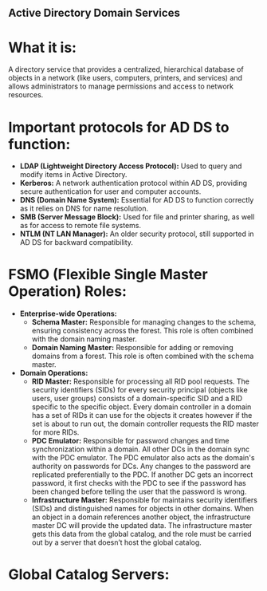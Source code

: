 ## Active Directory Domain Services
# What it is:
A directory service that provides a centralized, hierarchical database of objects in a network (like users, computers, printers, and services) and allows administrators to manage permissions and access to network resources.

# Important protocols for AD DS to function:
- <b>LDAP (Lightweight Directory Access Protocol):</b> Used to query and modify items in Active Directory.
- <b>Kerberos:</b> A network authentication protocol within AD DS, providing secure authentication for user and computer accounts.
- <b>DNS (Domain Name System):</b> Essential for AD DS to function correctly as it relies on DNS for name resolution.
- <b>SMB (Server Message Block):</b> Used for file and printer sharing, as well as for access to remote file systems.
- <b>NTLM (NT LAN Manager):</b> An older security protocol, still supported in AD DS for backward compatibility.

# FSMO (Flexible Single Master Operation) Roles:
- <b>Enterprise-wide Operations:</b>
     - <b>Schema Master:</b> Responsible for managing changes to the schema, ensuring consistency across the forest. This role is often combined with the domain naming master.
     - <b>Domain Naming Master:</b> Responsible for adding or removing domains from a forest. This role is often combined with the schema master.
- <b>Domain Operations:</b>
     - <b>RID Master:</b> Responsible for processing all RID pool requests. The security identifiers (SIDs) for every security principal (objects like users, user groups) consists of a domain-specific SID and a RID specific to the specific object. Every domain controller in a domain has a set of RIDs it can use for the objects it creates however if the set is about to run out, the domain controller requests the RID master for more RIDs. 
     - <b>PDC Emulator:</b> Responsible for password changes and time synchronization within a domain. All other DCs in the domain sync with the PDC emulator. The PDC emulator also acts as the domain's authority on passwords for DCs. Any changes to the password are replicated preferentially to the PDC. If another DC gets an incorrect password, it first checks with the PDC to see if the password has been changed before telling the user that the password is wrong. 
     - <b>Infrastructure Master:</b> Responsible for maintains security identifiers (SIDs) and distinguished names for objects in other domains. When an object in a domain references another object, the infrastructure master DC will provide the updated data. The infrastructure master gets this data from the global catalog, and the role must be carried out by a server that doesn’t host the global catalog. 

# Global Catalog Servers:

